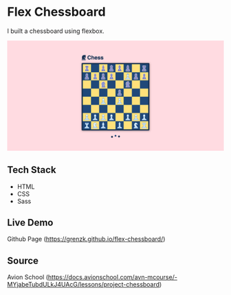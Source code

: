 # Flex Chessboard

I built a chessboard using flexbox.

![chessboard](./assets/screenshots/chessboard.png)

## Tech Stack

- HTML
- CSS
- Sass

## Live Demo

Github Page (https://grenzk.github.io/flex-chessboard/)

## Source

Avion School (https://docs.avionschool.com/avn-mcourse/-MYjabeTubdULkJ4UAcG/lessons/project-chessboard)
